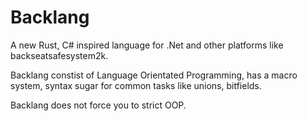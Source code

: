 # Backlang
A new Rust, C# inspired language for .Net and other platforms like backseatsafesystem2k.

Backlang constist of Language Orientated Programming, has a macro system, syntax sugar for common tasks like unions, bitfields.

Backlang does not force you to strict OOP. 
